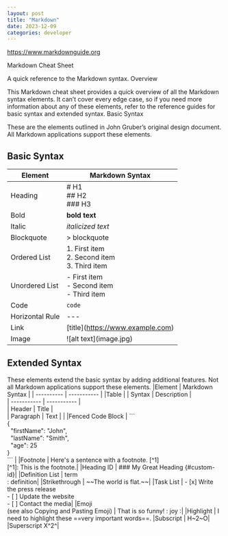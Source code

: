 ```yaml
---
layout: post
title: "Markdown"
date: 2023-12-09
categories: developer
---
```

<https://www.markdownguide.org>

Markdown Cheat Sheet

A quick reference to the Markdown syntax.
Overview

This Markdown cheat sheet provides a quick overview of all the Markdown syntax elements. It can’t cover every edge case, so if you need more information about any of these elements, refer to the reference guides for basic syntax and extended syntax.
Basic Syntax

These are the elements outlined in John Gruber’s original design document. All Markdown applications support these elements.

## Basic Syntax

| Element | Markdown Syntax |
| ----------- | ----------- |
| Heading |# H1 <br> ## H2 <br> ### H3|
|Bold | **bold text**|
|Italic | *italicized text*|
|Blockquote | > blockquote|
|Ordered List | 1. First item <br> 2. Second item <br> 3. Third item|
|Unordered List | - First item <br> - Second item <br> - Third item|
|Code | `code`|
|Horizontal Rule | --- |
|Link | \[title](<https://www.example.com>) |
|Image | !\[alt text](image.jpg) |

## Extended Syntax

These elements extend the basic syntax by adding additional features. Not all Markdown applications support these elements.
|Element | Markdown Syntax |
| ---------- | ----------- |
|Table  | &#124; Syntax &#124; Description &#124; <br> &#124; ----------- &#124;  ----------- &#124; <br> &#124; Header &#124; Title &#124; <br> &#124; Paragraph &#124; Text &#124; |
|Fenced Code Block |  \`\`\` <br> { <br> &nbsp; "firstName": "John", <br> &nbsp; "lastName": "Smith", <br> &nbsp; "age": 25 <br> } <br> \`\`\` |
|Footnote | Here's a sentence with a footnote. [^1] <br> [^1]: This is the footnote.|
|Heading ID | ### My Great Heading {#custom-id}|
|Definition List | term <br>: definition|
|Strikethrough | \~~The world is flat.\~~|
|Task List | - [x] Write the press release <br> - [ ] Update the website <br> - [ ] Contact the media|
|Emoji <br> (see also Copying and Pasting Emoji) | That is so funny! &#58; joy &#58;|
|Highlight | I need to highlight these ==very important words==.
|Subscript | H~2~O|
|Superscript  X^2^|
